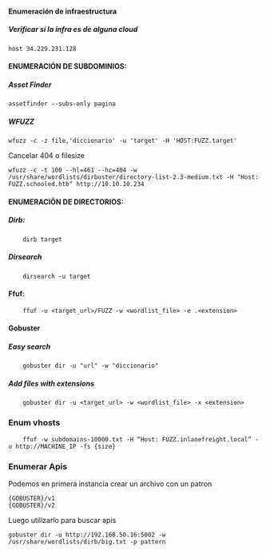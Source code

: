 #### Enumeración de infraestructura
##### Verificar si la infra es de alguna cloud

    host 34.229.231.128
#### ENUMERACIÓN DE SUBDOMINIOS:
##### Asset Finder
    assetfinder --subs-only pagina

##### WFUZZ
    wfuzz -c -z file,'diccionario' -u 'target' -H 'HOST:FUZZ.target'

Cancelar 404 o filesize 

    wfuzz -c -t 100 --hl=461 --hc=404 -w /usr/share/wordlists/dirbuster/directory-list-2.3-medium.txt -H "Host: FUZZ.schooled.htb" http://10.10.10.234

#### ENUMERACIÖN DE DIRECTORIOS:
##### Dirb:
        dirb target
##### Dirsearch

        dirsearch -u target
#### Ffuf:

        ffuf -u <target_url>/FUZZ -w <wordlist_file> -e .<extension> 

#### Gobuster
##### Easy search
        gobuster dir -u "url" -w "diccionario"

##### Add files with extensions

        gobuster dir -u <target_url> -w <wordlist_file> -x <extension>



### Enum vhosts

        ffuf -w subdomains-10000.txt -H “Host: FUZZ.inlanefreight.local” -u http://MACHINE_IP -fs {size}

### Enumerar Apis

Podemos en primera instancia crear un archivo con un patron

    {GOBUSTER}/v1
    {GOBUSTER}/v2


Luego utilizarlo para buscar apis

    gobuster dir -u http://192.168.50.16:5002 -w /usr/share/wordlists/dirb/big.txt -p pattern
